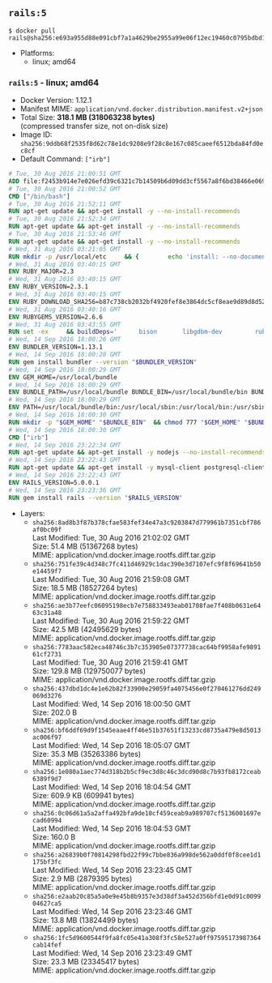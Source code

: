## `rails:5`

```console
$ docker pull rails@sha256:e693a955d88e091cbf7a1a4629be2955a99e06f12ec19460c0795bdbd1c3e708
```

-	Platforms:
	-	linux; amd64

### `rails:5` - linux; amd64

-	Docker Version: 1.12.1
-	Manifest MIME: `application/vnd.docker.distribution.manifest.v2+json`
-	Total Size: **318.1 MB (318063238 bytes)**  
	(compressed transfer size, not on-disk size)
-	Image ID: `sha256:9ddb68f2535f8d62c78e1dc9208e9f28c8e167c085caeef6512bda84fd0ec8cf`
-	Default Command: `["irb"]`

```dockerfile
# Tue, 30 Aug 2016 21:00:51 GMT
ADD file:f2453b914e7e026efd39c6321c7b14509b6d09dd3cf5567a8f6bd38466e06954 in / 
# Tue, 30 Aug 2016 21:00:52 GMT
CMD ["/bin/bash"]
# Tue, 30 Aug 2016 21:52:11 GMT
RUN apt-get update && apt-get install -y --no-install-recommends 		ca-certificates 		curl 		wget 	&& rm -rf /var/lib/apt/lists/*
# Tue, 30 Aug 2016 21:52:34 GMT
RUN apt-get update && apt-get install -y --no-install-recommends 		bzr 		git 		mercurial 		openssh-client 		subversion 				procps 	&& rm -rf /var/lib/apt/lists/*
# Tue, 30 Aug 2016 21:53:46 GMT
RUN apt-get update && apt-get install -y --no-install-recommends 		autoconf 		automake 		bzip2 		file 		g++ 		gcc 		imagemagick 		libbz2-dev 		libc6-dev 		libcurl4-openssl-dev 		libdb-dev 		libevent-dev 		libffi-dev 		libgeoip-dev 		libglib2.0-dev 		libjpeg-dev 		libkrb5-dev 		liblzma-dev 		libmagickcore-dev 		libmagickwand-dev 		libmysqlclient-dev 		libncurses-dev 		libpng-dev 		libpq-dev 		libreadline-dev 		libsqlite3-dev 		libssl-dev 		libtool 		libwebp-dev 		libxml2-dev 		libxslt-dev 		libyaml-dev 		make 		patch 		xz-utils 		zlib1g-dev 	&& rm -rf /var/lib/apt/lists/*
# Wed, 31 Aug 2016 03:21:05 GMT
RUN mkdir -p /usr/local/etc 	&& { 		echo 'install: --no-document'; 		echo 'update: --no-document'; 	} >> /usr/local/etc/gemrc
# Wed, 31 Aug 2016 03:40:15 GMT
ENV RUBY_MAJOR=2.3
# Wed, 31 Aug 2016 03:40:15 GMT
ENV RUBY_VERSION=2.3.1
# Wed, 31 Aug 2016 03:40:15 GMT
ENV RUBY_DOWNLOAD_SHA256=b87c738cb2032bf4920fef8e3864dc5cf8eae9d89d8d523ce0236945c5797dcd
# Wed, 31 Aug 2016 03:40:16 GMT
ENV RUBYGEMS_VERSION=2.6.6
# Wed, 31 Aug 2016 03:43:55 GMT
RUN set -ex 	&& buildDeps=' 		bison 		libgdbm-dev 		ruby 	' 	&& apt-get update 	&& apt-get install -y --no-install-recommends $buildDeps 	&& rm -rf /var/lib/apt/lists/* 	&& curl -fSL -o ruby.tar.gz "http://cache.ruby-lang.org/pub/ruby/$RUBY_MAJOR/ruby-$RUBY_VERSION.tar.gz" 	&& echo "$RUBY_DOWNLOAD_SHA256 *ruby.tar.gz" | sha256sum -c - 	&& mkdir -p /usr/src/ruby 	&& tar -xzf ruby.tar.gz -C /usr/src/ruby --strip-components=1 	&& rm ruby.tar.gz 	&& cd /usr/src/ruby 	&& { echo '#define ENABLE_PATH_CHECK 0'; echo; cat file.c; } > file.c.new && mv file.c.new file.c 	&& autoconf 	&& ./configure --disable-install-doc 	&& make -j"$(nproc)" 	&& make install 	&& apt-get purge -y --auto-remove $buildDeps 	&& gem update --system $RUBYGEMS_VERSION 	&& rm -r /usr/src/ruby
# Wed, 14 Sep 2016 18:00:26 GMT
ENV BUNDLER_VERSION=1.13.1
# Wed, 14 Sep 2016 18:00:28 GMT
RUN gem install bundler --version "$BUNDLER_VERSION"
# Wed, 14 Sep 2016 18:00:29 GMT
ENV GEM_HOME=/usr/local/bundle
# Wed, 14 Sep 2016 18:00:29 GMT
ENV BUNDLE_PATH=/usr/local/bundle BUNDLE_BIN=/usr/local/bundle/bin BUNDLE_SILENCE_ROOT_WARNING=1 BUNDLE_APP_CONFIG=/usr/local/bundle
# Wed, 14 Sep 2016 18:00:29 GMT
ENV PATH=/usr/local/bundle/bin:/usr/local/sbin:/usr/local/bin:/usr/sbin:/usr/bin:/sbin:/bin
# Wed, 14 Sep 2016 18:00:30 GMT
RUN mkdir -p "$GEM_HOME" "$BUNDLE_BIN" 	&& chmod 777 "$GEM_HOME" "$BUNDLE_BIN"
# Wed, 14 Sep 2016 18:00:30 GMT
CMD ["irb"]
# Wed, 14 Sep 2016 23:22:34 GMT
RUN apt-get update && apt-get install -y nodejs --no-install-recommends && rm -rf /var/lib/apt/lists/*
# Wed, 14 Sep 2016 23:22:43 GMT
RUN apt-get update && apt-get install -y mysql-client postgresql-client sqlite3 --no-install-recommends && rm -rf /var/lib/apt/lists/*
# Wed, 14 Sep 2016 23:22:43 GMT
ENV RAILS_VERSION=5.0.0.1
# Wed, 14 Sep 2016 23:23:36 GMT
RUN gem install rails --version "$RAILS_VERSION"
```

-	Layers:
	-	`sha256:8ad8b3f87b378cfae583fef34e47a3c9203847d779961b7351cbf786af0bc09f`  
		Last Modified: Tue, 30 Aug 2016 21:02:02 GMT  
		Size: 51.4 MB (51367268 bytes)  
		MIME: application/vnd.docker.image.rootfs.diff.tar.gzip
	-	`sha256:751fe39c4d348c7fc411d46929c1dac390e3d7107efc9f8f69641b50e14459f7`  
		Last Modified: Tue, 30 Aug 2016 21:59:08 GMT  
		Size: 18.5 MB (18527264 bytes)  
		MIME: application/vnd.docker.image.rootfs.diff.tar.gzip
	-	`sha256:ae3b77eefc06095198ecb7e758833493eab01708fae7f408b0631e6463c31a48`  
		Last Modified: Tue, 30 Aug 2016 21:59:22 GMT  
		Size: 42.5 MB (42495629 bytes)  
		MIME: application/vnd.docker.image.rootfs.diff.tar.gzip
	-	`sha256:7783aac582eca48746c3b7c353905e07377738cac64bf9958afe989161cf2731`  
		Last Modified: Tue, 30 Aug 2016 21:59:41 GMT  
		Size: 129.8 MB (129750077 bytes)  
		MIME: application/vnd.docker.image.rootfs.diff.tar.gzip
	-	`sha256:437dbd1dc4e1e62b82f33900e29059fa4075456e0f270461276dd249069d3276`  
		Last Modified: Wed, 14 Sep 2016 18:00:50 GMT  
		Size: 202.0 B  
		MIME: application/vnd.docker.image.rootfs.diff.tar.gzip
	-	`sha256:bf6ddf69d9f1545eaae4ff46e51b37651f13233cd8735a479e8d5013ac006f97`  
		Last Modified: Wed, 14 Sep 2016 18:05:07 GMT  
		Size: 35.3 MB (35263386 bytes)  
		MIME: application/vnd.docker.image.rootfs.diff.tar.gzip
	-	`sha256:1e080a1aec774d318b2b5cf9ec3d8c46c3dcd90d8c7b93fb8172ceab6389f9d7`  
		Last Modified: Wed, 14 Sep 2016 18:04:54 GMT  
		Size: 609.9 KB (609941 bytes)  
		MIME: application/vnd.docker.image.rootfs.diff.tar.gzip
	-	`sha256:0c06d61a5a2affa492bfa9de10cf459ceab9a989707cf5136001697ecad60994`  
		Last Modified: Wed, 14 Sep 2016 18:04:53 GMT  
		Size: 160.0 B  
		MIME: application/vnd.docker.image.rootfs.diff.tar.gzip
	-	`sha256:a26839b0f70814298fbd22f99c7bbe836a998de562a0ddf0f8cee1d1175bf3fc`  
		Last Modified: Wed, 14 Sep 2016 23:23:45 GMT  
		Size: 2.9 MB (2879395 bytes)  
		MIME: application/vnd.docker.image.rootfs.diff.tar.gzip
	-	`sha256:e2aab20c85a5a0e9e45b8b9357e3d38df3a452d356bfd1e0d91c009904627ca5`  
		Last Modified: Wed, 14 Sep 2016 23:23:46 GMT  
		Size: 13.8 MB (13824499 bytes)  
		MIME: application/vnd.docker.image.rootfs.diff.tar.gzip
	-	`sha256:1fc5d9600544f9fa8fc05e41a308f3fc58e527a0ff97595173987364cab14fef`  
		Last Modified: Wed, 14 Sep 2016 23:23:49 GMT  
		Size: 23.3 MB (23345417 bytes)  
		MIME: application/vnd.docker.image.rootfs.diff.tar.gzip
